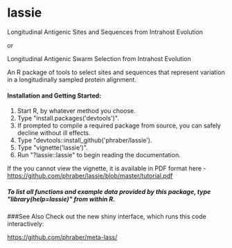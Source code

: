 # lassie
Longitudinal Antigenic Sites and Sequences from Intrahost Evolution

or

Longitudinal Antigenic Swarm Selection from Intrahost Evolution

An R package of tools to select sites and sequences that represent variation in a longitudinally sampled protein alignment.

#### Installation and Getting Started:

1. Start R, by whatever method you choose.
1. Type "install.packages('devtools')".
1. If prompted to compile a required package from source, you can safely decline without ill effects.
1. Type "devtools::install_github('phraber/lassie').
1. Type "vignette('lassie')".
1. Run "?lassie::lassie" to begin reading the documentation.

If the you cannot view the vignette, it is available in PDF format here - https://github.com/phraber/lassie/blob/master/tutorial.pdf

##### To list all functions and example data provided by this package, type "library(help=lassie)" from within R.

###See Also
Check out the new shiny interface, which runs this code interactively:  

https://github.com/phraber/meta-lass/
